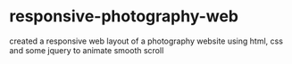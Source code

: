 # responsive-photography-web

created a responsive web layout of a photography website using html, css and some jquery to animate smooth scroll

